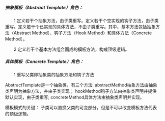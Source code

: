 ##### 抽象模板（Abstract Template）角色：
　　1 定义若干个抽象方法，由子类重写。定义若干个空实现的钩子方法，由子类重写。定义若干个已实现的具体方法，不由子类重写。其中，基本方法包括抽象方法（Abstract Method）、钩子方法（Hook Method）和具体方法（Concrete Method）。

　　2 定义若干个基本方法组合而成的模板方法，构成顶级逻辑。

##### 具体模板（Concrete Template）角色：
　　1 重写父类即抽象类的抽象方法和钩子方法
    


AbstractTemplate是一个抽象类，有三个方法:
  abstractMethod抽象方法由抽象类声明为抽象方法，并由子类实现；
  hookMethod钩子方法由抽象类声明并提供默认实现，由子类重写;
  concreteMethod具体方法由抽象类声明并实现。

模板模式的关键：
  子类可以置换父类的可变部分，但是不可以改变模板方法代表的顶级逻辑。



 